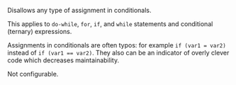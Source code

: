 Disallows any type of assignment in conditionals.

This applies to `do-while`, `for`, `if`, and `while` statements and conditional (ternary) expressions.


Assignments in conditionals are often typos:
for example `if (var1 = var2)` instead of `if (var1 == var2)`.
They also can be an indicator of overly clever code which decreases maintainability.

Not configurable.